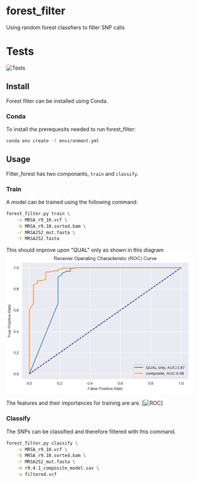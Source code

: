# forest_filter
Using random forest classfiers to filter SNP calls

# Tests
 ![Tests](https://github.com/oxfordmmm/forest_filter/actions/workflows/test.yml/badge.svg)


## Install

Forest filter can be installed using Conda.

### Conda
To install the prerequesits needed to run forest_filter:
```bash
conda env create -f environment.yml
``` 

## Usage

Filter_forest has two componants, `train` and `classify`.

### Train
A model can be trained using the following command.

```bash
forest_filter.py train \
	-v MRSA_r9_10.vcf \
	-b MRSA_r9.10.sorted.bam \
	-r MRSA252_mut.fasta \
	-t MRSA252.fasta
```

This should improve upon "QUAL" only as shown in this diagram
![ROC](figs/ROC.png?raw=true "ROC")

The features and their importances for training are are.
[![ROC](https://github.com/oxfordmmm/forest_filter/blob/figs/composite_feat_importance.png)]



### Classify
The SNPs can be classified and therefore filtered with this command.

```bash
forest_filter.py classify \
	-v MRSA_r9_10.vcf \
	-b MRSA_r9.10.sorted.bam \
	-r MRSA252_mut.fasta \
	-m r9.4.1_composite_model.sav \
	-o filtered.vcf
```


